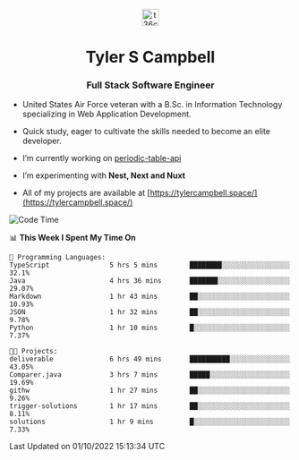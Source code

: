 <p align="center">
<a href="https://www.linkedin.com/in/t36campbell" target="blank"><img align="center" src="https://ik.imagekit.io/t36campbell/Portfolio/linkedin.png.original_m8bbGgPh6.png" alt="t36campbell" height="30" width="30" /></a>
</p>
<h1 align="center">Tyler S Campbell</h1>
<h3 align="center">Full Stack Software Engineer</h3>

* United States Air Force veteran with a B.Sc. in Information Technology specializing in Web Application Development. 

* Quick study, eager to cultivate the skills needed to become an elite developer.

* I’m currently working on [periodic-table-api](https://github.com/t36campbell/periodic-table-api)

* I’m experimenting with **Nest, Next and Nuxt**

* All of my projects are available at [https://tylercampbell.space/](https://tylercampbell.space/)

<!--START_SECTION:waka-->
![Code Time](http://img.shields.io/badge/Code%20Time-1%2C833%20hrs%2020%20mins-blue)

📊 **This Week I Spent My Time On** 

```text
💬 Programming Languages: 
TypeScript               5 hrs 5 mins        ████████░░░░░░░░░░░░░░░░░   32.1% 
Java                     4 hrs 36 mins       ███████░░░░░░░░░░░░░░░░░░   29.07% 
Markdown                 1 hr 43 mins        ██░░░░░░░░░░░░░░░░░░░░░░░   10.93% 
JSON                     1 hr 32 mins        ██░░░░░░░░░░░░░░░░░░░░░░░   9.78% 
Python                   1 hr 10 mins        █░░░░░░░░░░░░░░░░░░░░░░░░   7.37%

🐱‍💻 Projects: 
deliverable              6 hrs 49 mins       ██████████░░░░░░░░░░░░░░░   43.05% 
Comparer.java            3 hrs 7 mins        █████░░░░░░░░░░░░░░░░░░░░   19.69% 
githw                    1 hr 27 mins        ██░░░░░░░░░░░░░░░░░░░░░░░   9.26% 
trigger-solutions        1 hr 17 mins        ██░░░░░░░░░░░░░░░░░░░░░░░   8.11% 
solutions                1 hr 9 mins         █░░░░░░░░░░░░░░░░░░░░░░░░   7.33%

```


 Last Updated on 01/10/2022 15:13:34 UTC
<!--END_SECTION:waka-->
